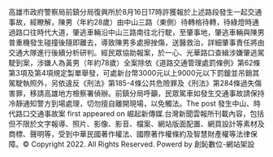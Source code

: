 高雄市政府警察局前鎮分局復興所於8月16日17時許獲報於上述路段發生一起交通事故，經瞭解，陳男（年約28歲）由中山三路（東側）待轉格待轉，待綠燈時通過路口往時代大道，肇逃車輛沿中山三路南往北行駛，至肇事地，肇逃車輛與陳男普重機發生碰撞後隨即離去，導致陳男多處擦挫傷，送醫救治，詳細肇事責任將由交通大隊進行後續分析研判。經民眾協助報案，於一心、光華路口查緝涉嫌肇逃駕駛到案，涉嫌人為黃男（年約78歲）全案除依《道路交通管理處罰條例》第62條第3項及第4項規定製單舉發，可處新台幣3000元以上9000元以下罰鍰並吊銷其駕駛執照外，另依違反《刑法》第185-4條公共危險罪及《刑法》第284條過失傷害罪，移請高雄地方檢察署偵辦。前鎮分局呼籲，民眾駕車如發生交通事故請保持冷靜通知警方到場處理，切勿擅自離開現場，以免觸法。The post 發生中山、時代路口交通事故案 first appeared on 崛起新傳媒.台灣新聞雲報所刊載內容，包括但不限於文字報導、照片、影像、影音、檔案、網站版面配置、網頁設計等素材及商標、聲明等，受到中華民國著作權法、國際著作權條約及智慧財產權等法律保障。© Copyright 2022. All Rights Reserved. Powerd by 創鈊數位-網站架設